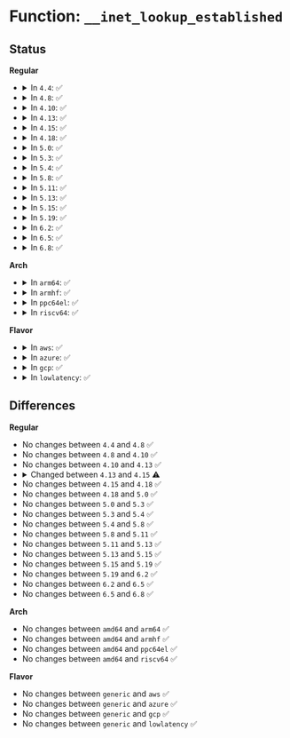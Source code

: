 # Function: <code>__inet_lookup_established</code>

## Status
<b>Regular</b>
<ul>
<li>
<details>
<summary>In <code>4.4</code>: ✅</summary>

```c
struct sock *__inet_lookup_established(struct net *net, struct inet_hashinfo *hashinfo, const __be32 saddr, const __be16 sport, const __be32 daddr, const u16 hnum, const int dif);
```

**Collision:** Unique Global

**Inline:** No

**Transformation:** False

**Instances:**

```
In net/ipv4/inet_hashtables.c (ffffffff81762860)
Location: net/ipv4/inet_hashtables.c:283
Inline: False
Direct callers:
  - net/ipv4/tcp_ipv4.c:tcp_v4_err
  - net/ipv4/tcp_ipv4.c:tcp_v4_early_demux
  - net/ipv4/tcp_ipv4.c:tcp_v4_rcv
```
**Symbols:**

```
ffffffff81762860-ffffffff81762982: __inet_lookup_established (STB_GLOBAL)
```
</details>
</li>
<li>
<details>
<summary>In <code>4.8</code>: ✅</summary>

```c
struct sock *__inet_lookup_established(struct net *net, struct inet_hashinfo *hashinfo, const __be32 saddr, const __be16 sport, const __be32 daddr, const u16 hnum, const int dif);
```

**Collision:** Unique Global

**Inline:** No

**Transformation:** False

**Instances:**

```
In net/ipv4/inet_hashtables.c (ffffffff817ce660)
Location: net/ipv4/inet_hashtables.c:268
Inline: False
Direct callers:
  - net/ipv4/tcp_ipv4.c:tcp_v4_rcv
  - net/ipv4/tcp_ipv4.c:tcp_v4_early_demux
  - net/ipv4/tcp_ipv4.c:tcp_v4_err
```
**Symbols:**

```
ffffffff817ce660-ffffffff817ce785: __inet_lookup_established (STB_GLOBAL)
```
</details>
</li>
<li>
<details>
<summary>In <code>4.10</code>: ✅</summary>

```c
struct sock *__inet_lookup_established(struct net *net, struct inet_hashinfo *hashinfo, const __be32 saddr, const __be16 sport, const __be32 daddr, const u16 hnum, const int dif);
```

**Collision:** Unique Global

**Inline:** No

**Transformation:** False

**Instances:**

```
In net/ipv4/inet_hashtables.c (ffffffff817fe470)
Location: net/ipv4/inet_hashtables.c:270
Inline: False
Direct callers:
  - net/ipv4/tcp_ipv4.c:tcp_v4_rcv
  - net/ipv4/tcp_ipv4.c:tcp_v4_early_demux
  - net/ipv4/tcp_ipv4.c:tcp_v4_err
```
**Symbols:**

```
ffffffff817fe470-ffffffff817fe595: __inet_lookup_established (STB_GLOBAL)
```
</details>
</li>
<li>
<details>
<summary>In <code>4.13</code>: ✅</summary>

```c
struct sock *__inet_lookup_established(struct net *net, struct inet_hashinfo *hashinfo, const __be32 saddr, const __be16 sport, const __be32 daddr, const u16 hnum, const int dif);
```

**Collision:** Unique Global

**Inline:** No

**Transformation:** False

**Instances:**

```
In net/ipv4/inet_hashtables.c (ffffffff8181e820)
Location: net/ipv4/inet_hashtables.c:267
Inline: False
Direct callers:
  - net/ipv4/tcp_ipv4.c:tcp_v4_rcv
  - net/ipv4/tcp_ipv4.c:tcp_v4_early_demux
  - net/ipv4/tcp_ipv4.c:tcp_v4_err
```
**Symbols:**

```
ffffffff8181e820-ffffffff8181e937: __inet_lookup_established (STB_GLOBAL)
```
</details>
</li>
<li>
<details>
<summary>In <code>4.15</code>: ✅</summary>

```c
struct sock *__inet_lookup_established(struct net *net, struct inet_hashinfo *hashinfo, const __be32 saddr, const __be16 sport, const __be32 daddr, const u16 hnum, const int dif, const int sdif);
```

**Collision:** Unique Global

**Inline:** No

**Transformation:** False

**Instances:**

```
In net/ipv4/inet_hashtables.c (ffffffff8189da00)
Location: net/ipv4/inet_hashtables.c:272
Inline: False
Direct callers:
  - net/ipv4/tcp_ipv4.c:tcp_v4_rcv
  - net/ipv4/tcp_ipv4.c:tcp_v4_early_demux
  - net/ipv4/tcp_ipv4.c:tcp_v4_err
```
**Symbols:**

```
ffffffff8189da00-ffffffff8189db86: __inet_lookup_established (STB_GLOBAL)
```
</details>
</li>
<li>
<details>
<summary>In <code>4.18</code>: ✅</summary>

```c
struct sock *__inet_lookup_established(struct net *net, struct inet_hashinfo *hashinfo, const __be32 saddr, const __be16 sport, const __be32 daddr, const u16 hnum, const int dif, const int sdif);
```

**Collision:** Unique Global

**Inline:** No

**Transformation:** False

**Instances:**

```
In net/ipv4/inet_hashtables.c (ffffffff818f1ba0)
Location: net/ipv4/inet_hashtables.c:386
Inline: False
Direct callers:
  - net/ipv4/tcp_ipv4.c:tcp_v4_rcv
  - net/ipv4/tcp_ipv4.c:tcp_v4_early_demux
  - net/ipv4/tcp_ipv4.c:tcp_v4_err
```
**Symbols:**

```
ffffffff818f1ba0-ffffffff818f1d34: __inet_lookup_established (STB_GLOBAL)
```
</details>
</li>
<li>
<details>
<summary>In <code>5.0</code>: ✅</summary>

```c
struct sock *__inet_lookup_established(struct net *net, struct inet_hashinfo *hashinfo, const __be32 saddr, const __be16 sport, const __be32 daddr, const u16 hnum, const int dif, const int sdif);
```

**Collision:** Unique Global

**Inline:** No

**Transformation:** False

**Instances:**

```
In net/ipv4/inet_hashtables.c (ffffffff8191f750)
Location: net/ipv4/inet_hashtables.c:350
Inline: False
Direct callers:
  - net/core/filter.c:sk_lookup
  - net/ipv4/tcp_ipv4.c:tcp_v4_rcv
  - net/ipv4/tcp_ipv4.c:tcp_v4_early_demux
  - net/ipv4/tcp_ipv4.c:tcp_v4_err
```
**Symbols:**

```
ffffffff8191f750-ffffffff8191f8cb: __inet_lookup_established (STB_GLOBAL)
```
</details>
</li>
<li>
<details>
<summary>In <code>5.3</code>: ✅</summary>

```c
struct sock *__inet_lookup_established(struct net *net, struct inet_hashinfo *hashinfo, const __be32 saddr, const __be16 sport, const __be32 daddr, const u16 hnum, const int dif, const int sdif);
```

**Collision:** Unique Global

**Inline:** No

**Transformation:** False

**Instances:**

```
In net/ipv4/inet_hashtables.c (ffffffff819820c0)
Location: net/ipv4/inet_hashtables.c:346
Inline: False
Direct callers:
  - net/core/filter.c:sk_lookup
  - net/ipv4/tcp_ipv4.c:tcp_v4_rcv
  - net/ipv4/tcp_ipv4.c:tcp_v4_early_demux
  - net/ipv4/tcp_ipv4.c:tcp_v4_err
```
**Symbols:**

```
ffffffff819820c0-ffffffff819821e3: __inet_lookup_established (STB_GLOBAL)
```
</details>
</li>
<li>
<details>
<summary>In <code>5.4</code>: ✅</summary>

```c
struct sock *__inet_lookup_established(struct net *net, struct inet_hashinfo *hashinfo, const __be32 saddr, const __be16 sport, const __be32 daddr, const u16 hnum, const int dif, const int sdif);
```

**Collision:** Unique Global

**Inline:** No

**Transformation:** False

**Instances:**

```
In net/ipv4/inet_hashtables.c (ffffffff819b8920)
Location: net/ipv4/inet_hashtables.c:346
Inline: False
Direct callers:
  - net/core/filter.c:sk_lookup
  - net/ipv4/tcp_ipv4.c:tcp_v4_rcv
  - net/ipv4/tcp_ipv4.c:tcp_v4_early_demux
  - net/ipv4/tcp_ipv4.c:tcp_v4_err
```
**Symbols:**

```
ffffffff819b8920-ffffffff819b8a43: __inet_lookup_established (STB_GLOBAL)
```
</details>
</li>
<li>
<details>
<summary>In <code>5.8</code>: ✅</summary>

```c
struct sock *__inet_lookup_established(struct net *net, struct inet_hashinfo *hashinfo, const __be32 saddr, const __be16 sport, const __be32 daddr, const u16 hnum, const int dif, const int sdif);
```

**Collision:** Unique Global

**Inline:** No

**Transformation:** False

**Instances:**

```
In net/ipv4/inet_hashtables.c (ffffffff81aa3280)
Location: net/ipv4/inet_hashtables.c:347
Inline: False
Direct callers:
  - net/core/filter.c:sk_lookup
  - net/ipv4/tcp_ipv4.c:tcp_v4_rcv
  - net/ipv4/tcp_ipv4.c:tcp_v4_early_demux
  - net/ipv4/tcp_ipv4.c:tcp_v4_err
```
**Symbols:**

```
ffffffff81aa3280-ffffffff81aa33c7: __inet_lookup_established (STB_GLOBAL)
```
</details>
</li>
<li>
<details>
<summary>In <code>5.11</code>: ✅</summary>

```c
struct sock *__inet_lookup_established(struct net *net, struct inet_hashinfo *hashinfo, const __be32 saddr, const __be16 sport, const __be32 daddr, const u16 hnum, const int dif, const int sdif);
```

**Collision:** Unique Global

**Inline:** No

**Transformation:** False

**Instances:**

```
In net/ipv4/inet_hashtables.c (ffffffff81aad7b0)
Location: net/ipv4/inet_hashtables.c:390
Inline: False
Direct callers:
  - net/core/filter.c:sk_lookup
  - net/ipv4/tcp_ipv4.c:tcp_v4_rcv
  - net/ipv4/tcp_ipv4.c:tcp_v4_early_demux
  - net/ipv4/tcp_ipv4.c:tcp_v4_err
```
**Symbols:**

```
ffffffff81aad7b0-ffffffff81aad8f7: __inet_lookup_established (STB_GLOBAL)
```
</details>
</li>
<li>
<details>
<summary>In <code>5.13</code>: ✅</summary>

```c
struct sock *__inet_lookup_established(struct net *net, struct inet_hashinfo *hashinfo, const __be32 saddr, const __be16 sport, const __be32 daddr, const u16 hnum, const int dif, const int sdif);
```

**Collision:** Unique Global

**Inline:** No

**Transformation:** False

**Instances:**

```
In net/ipv4/inet_hashtables.c (ffffffff81a98880)
Location: net/ipv4/inet_hashtables.c:390
Inline: False
Direct callers:
  - net/core/filter.c:sk_lookup
  - net/ipv4/tcp_ipv4.c:tcp_v4_rcv
  - net/ipv4/tcp_ipv4.c:tcp_v4_early_demux
  - net/ipv4/tcp_ipv4.c:tcp_v4_err
```
**Symbols:**

```
ffffffff81a98880-ffffffff81a989b4: __inet_lookup_established (STB_GLOBAL)
```
</details>
</li>
<li>
<details>
<summary>In <code>5.15</code>: ✅</summary>

```c
struct sock *__inet_lookup_established(struct net *net, struct inet_hashinfo *hashinfo, const __be32 saddr, const __be16 sport, const __be32 daddr, const u16 hnum, const int dif, const int sdif);
```

**Collision:** Unique Global

**Inline:** No

**Transformation:** False

**Instances:**

```
In net/ipv4/inet_hashtables.c (ffffffff81b53d60)
Location: net/ipv4/inet_hashtables.c:392
Inline: False
Direct callers:
  - net/core/filter.c:sk_lookup
  - net/ipv4/tcp_ipv4.c:tcp_v4_rcv
  - net/ipv4/tcp_ipv4.c:tcp_v4_early_demux
  - net/ipv4/tcp_ipv4.c:tcp_v4_err
```
**Symbols:**

```
ffffffff81b53d60-ffffffff81b53e94: __inet_lookup_established (STB_GLOBAL)
```
</details>
</li>
<li>
<details>
<summary>In <code>5.19</code>: ✅</summary>

```c
struct sock *__inet_lookup_established(struct net *net, struct inet_hashinfo *hashinfo, const __be32 saddr, const __be16 sport, const __be32 daddr, const u16 hnum, const int dif, const int sdif);
```

**Collision:** Unique Global

**Inline:** No

**Transformation:** False

**Instances:**

```
In net/ipv4/inet_hashtables.c (ffffffff81ce1930)
Location: net/ipv4/inet_hashtables.c:355
Inline: False
Direct callers:
  - net/core/filter.c:sk_lookup
  - net/ipv4/tcp_ipv4.c:tcp_v4_rcv
  - net/ipv4/tcp_ipv4.c:tcp_v4_early_demux
  - net/ipv4/tcp_ipv4.c:tcp_v4_err
```
**Symbols:**

```
ffffffff81ce1930-ffffffff81ce1ae1: __inet_lookup_established (STB_GLOBAL)
```
</details>
</li>
<li>
<details>
<summary>In <code>6.2</code>: ✅</summary>

```c
struct sock *__inet_lookup_established(struct net *net, struct inet_hashinfo *hashinfo, const __be32 saddr, const __be16 sport, const __be32 daddr, const u16 hnum, const int dif, const int sdif);
```

**Collision:** Unique Global

**Inline:** No

**Transformation:** False

**Instances:**

```
In net/ipv4/inet_hashtables.c (ffffffff81ea2af0)
Location: net/ipv4/inet_hashtables.c:471
Inline: False
Direct callers:
  - net/core/filter.c:sk_lookup
  - net/ipv4/tcp_ipv4.c:tcp_v4_rcv
  - net/ipv4/tcp_ipv4.c:tcp_v4_early_demux
  - net/ipv4/tcp_ipv4.c:tcp_v4_err
```
**Symbols:**

```
ffffffff81ea2af0-ffffffff81ea2ca1: __inet_lookup_established (STB_GLOBAL)
```
</details>
</li>
<li>
<details>
<summary>In <code>6.5</code>: ✅</summary>

```c
struct sock *__inet_lookup_established(struct net *net, struct inet_hashinfo *hashinfo, const __be32 saddr, const __be16 sport, const __be32 daddr, const u16 hnum, const int dif, const int sdif);
```

**Collision:** Unique Global

**Inline:** No

**Transformation:** False

**Instances:**

```
In net/ipv4/inet_hashtables.c (ffffffff81f01310)
Location: net/ipv4/inet_hashtables.c:471
Inline: False
Direct callers:
  - net/core/filter.c:sk_lookup
  - net/ipv4/tcp_ipv4.c:tcp_v4_rcv
  - net/ipv4/tcp_ipv4.c:tcp_v4_early_demux
  - net/ipv4/tcp_ipv4.c:tcp_v4_err
```
**Symbols:**

```
ffffffff81f01310-ffffffff81f014bd: __inet_lookup_established (STB_GLOBAL)
```
</details>
</li>
<li>
<details>
<summary>In <code>6.8</code>: ✅</summary>

```c
struct sock *__inet_lookup_established(struct net *net, struct inet_hashinfo *hashinfo, const __be32 saddr, const __be16 sport, const __be32 daddr, const u16 hnum, const int dif, const int sdif);
```

**Collision:** Unique Global

**Inline:** No

**Transformation:** False

**Instances:**

```
In net/ipv4/inet_hashtables.c (ffffffff81fc5660)
Location: net/ipv4/inet_hashtables.c:492
Inline: False
Direct callers:
  - net/core/filter.c:sk_lookup
  - net/ipv4/tcp_ipv4.c:tcp_v4_early_demux
  - net/ipv4/tcp_ipv4.c:tcp_v4_err
  - net/ipv4/tcp_ipv4.c:__inet_lookup_skb
```
**Symbols:**

```
ffffffff81fc5660-ffffffff81fc580d: __inet_lookup_established (STB_GLOBAL)
```
</details>
</li>
</ul>
<b>Arch</b>
<ul>
<li>
<details>
<summary>In <code>arm64</code>: ✅</summary>

```c
struct sock *__inet_lookup_established(struct net *net, struct inet_hashinfo *hashinfo, const __be32 saddr, const __be16 sport, const __be32 daddr, const u16 hnum, const int dif, const int sdif);
```

**Collision:** Unique Global

**Inline:** No

**Transformation:** False

**Instances:**

```
In net/ipv4/inet_hashtables.c (ffff800010c69da8)
Location: net/ipv4/inet_hashtables.c:346
Inline: False
Direct callers:
  - net/core/filter.c:sk_lookup
  - net/ipv4/tcp_ipv4.c:tcp_v4_rcv
  - net/ipv4/tcp_ipv4.c:tcp_v4_early_demux
  - net/ipv4/tcp_ipv4.c:tcp_v4_err
```
**Symbols:**

```
ffff800010c69da8-ffff800010c69f18: __inet_lookup_established (STB_GLOBAL)
```
</details>
</li>
<li>
<details>
<summary>In <code>armhf</code>: ✅</summary>

```c
struct sock *__inet_lookup_established(struct net *net, struct inet_hashinfo *hashinfo, const __be32 saddr, const __be16 sport, const __be32 daddr, const u16 hnum, const int dif, const int sdif);
```

**Collision:** Unique Global

**Inline:** No

**Transformation:** False

**Instances:**

```
In net/ipv4/inet_hashtables.c (c0d7904c)
Location: net/ipv4/inet_hashtables.c:346
Inline: False
Direct callers:
  - net/core/filter.c:sk_lookup
  - net/ipv4/tcp_ipv4.c:tcp_v4_rcv
  - net/ipv4/tcp_ipv4.c:tcp_v4_early_demux
  - net/ipv4/tcp_ipv4.c:tcp_v4_err
```
**Symbols:**

```
c0d7904c-c0d791bc: __inet_lookup_established (STB_GLOBAL)
```
</details>
</li>
<li>
<details>
<summary>In <code>ppc64el</code>: ✅</summary>

```c
struct sock *__inet_lookup_established(struct net *net, struct inet_hashinfo *hashinfo, const __be32 saddr, const __be16 sport, const __be32 daddr, const u16 hnum, const int dif, const int sdif);
```

**Collision:** Unique Global

**Inline:** No

**Transformation:** False

**Instances:**

```
In net/ipv4/inet_hashtables.c (c000000000d6ee30)
Location: net/ipv4/inet_hashtables.c:346
Inline: False
Direct callers:
  - net/core/filter.c:sk_lookup
  - net/ipv4/tcp_ipv4.c:tcp_v4_rcv
  - net/ipv4/tcp_ipv4.c:tcp_v4_early_demux
  - net/ipv4/tcp_ipv4.c:tcp_v4_err
```
**Symbols:**

```
c000000000d6ee30-c000000000d6f048: __inet_lookup_established (STB_GLOBAL)
```
</details>
</li>
<li>
<details>
<summary>In <code>riscv64</code>: ✅</summary>

```c
struct sock *__inet_lookup_established(struct net *net, struct inet_hashinfo *hashinfo, const __be32 saddr, const __be16 sport, const __be32 daddr, const u16 hnum, const int dif, const int sdif);
```

**Collision:** Unique Global

**Inline:** No

**Transformation:** False

**Instances:**

```
In net/ipv4/inet_hashtables.c (ffffffe0007cfb74)
Location: net/ipv4/inet_hashtables.c:346
Inline: False
Direct callers:
  - net/core/filter.c:sk_lookup
  - net/ipv4/tcp_ipv4.c:tcp_v4_rcv
  - net/ipv4/tcp_ipv4.c:tcp_v4_early_demux
  - net/ipv4/tcp_ipv4.c:tcp_v4_err
```
**Symbols:**

```
ffffffe0007cfb74-ffffffe0007cfcac: __inet_lookup_established (STB_GLOBAL)
```
</details>
</li>
</ul>
<b>Flavor</b>
<ul>
<li>
<details>
<summary>In <code>aws</code>: ✅</summary>

```c
struct sock *__inet_lookup_established(struct net *net, struct inet_hashinfo *hashinfo, const __be32 saddr, const __be16 sport, const __be32 daddr, const u16 hnum, const int dif, const int sdif);
```

**Collision:** Unique Global

**Inline:** No

**Transformation:** False

**Instances:**

```
In net/ipv4/inet_hashtables.c (ffffffff81958790)
Location: net/ipv4/inet_hashtables.c:346
Inline: False
Direct callers:
  - net/core/filter.c:sk_lookup
  - net/ipv4/tcp_ipv4.c:tcp_v4_rcv
  - net/ipv4/tcp_ipv4.c:tcp_v4_early_demux
  - net/ipv4/tcp_ipv4.c:tcp_v4_err
```
**Symbols:**

```
ffffffff81958790-ffffffff819588b3: __inet_lookup_established (STB_GLOBAL)
```
</details>
</li>
<li>
<details>
<summary>In <code>azure</code>: ✅</summary>

```c
struct sock *__inet_lookup_established(struct net *net, struct inet_hashinfo *hashinfo, const __be32 saddr, const __be16 sport, const __be32 daddr, const u16 hnum, const int dif, const int sdif);
```

**Collision:** Unique Global

**Inline:** No

**Transformation:** False

**Instances:**

```
In net/ipv4/inet_hashtables.c (ffffffff81912280)
Location: net/ipv4/inet_hashtables.c:346
Inline: False
Direct callers:
  - net/core/filter.c:sk_lookup
  - net/ipv4/tcp_ipv4.c:tcp_v4_rcv
  - net/ipv4/tcp_ipv4.c:tcp_v4_early_demux
  - net/ipv4/tcp_ipv4.c:tcp_v4_err
```
**Symbols:**

```
ffffffff81912280-ffffffff819123a3: __inet_lookup_established (STB_GLOBAL)
```
</details>
</li>
<li>
<details>
<summary>In <code>gcp</code>: ✅</summary>

```c
struct sock *__inet_lookup_established(struct net *net, struct inet_hashinfo *hashinfo, const __be32 saddr, const __be16 sport, const __be32 daddr, const u16 hnum, const int dif, const int sdif);
```

**Collision:** Unique Global

**Inline:** No

**Transformation:** False

**Instances:**

```
In net/ipv4/inet_hashtables.c (ffffffff819c2f60)
Location: net/ipv4/inet_hashtables.c:346
Inline: False
Direct callers:
  - net/core/filter.c:sk_lookup
  - net/ipv4/tcp_ipv4.c:tcp_v4_rcv
  - net/ipv4/tcp_ipv4.c:tcp_v4_early_demux
  - net/ipv4/tcp_ipv4.c:tcp_v4_err
```
**Symbols:**

```
ffffffff819c2f60-ffffffff819c3083: __inet_lookup_established (STB_GLOBAL)
```
</details>
</li>
<li>
<details>
<summary>In <code>lowlatency</code>: ✅</summary>

```c
struct sock *__inet_lookup_established(struct net *net, struct inet_hashinfo *hashinfo, const __be32 saddr, const __be16 sport, const __be32 daddr, const u16 hnum, const int dif, const int sdif);
```

**Collision:** Unique Global

**Inline:** No

**Transformation:** False

**Instances:**

```
In net/ipv4/inet_hashtables.c (ffffffff819cca30)
Location: net/ipv4/inet_hashtables.c:346
Inline: False
Direct callers:
  - net/core/filter.c:sk_lookup
  - net/ipv4/tcp_ipv4.c:tcp_v4_rcv
  - net/ipv4/tcp_ipv4.c:tcp_v4_early_demux
  - net/ipv4/tcp_ipv4.c:tcp_v4_err
```
**Symbols:**

```
ffffffff819cca30-ffffffff819ccb53: __inet_lookup_established (STB_GLOBAL)
```
</details>
</li>
</ul>

## Differences
<b>Regular</b>
<ul>
<li>
No changes between <code>4.4</code> and <code>4.8</code> ✅
</li>
<li>
No changes between <code>4.8</code> and <code>4.10</code> ✅
</li>
<li>
No changes between <code>4.10</code> and <code>4.13</code> ✅
</li>
<li>
<details>
<summary>Changed between <code>4.13</code> and <code>4.15</code> ⚠️</summary>
<ul>
<li>
<b>Param added. </b>
<code>const int sdif</code>
</li>
</ul>
</details>
</li>
<li>
No changes between <code>4.15</code> and <code>4.18</code> ✅
</li>
<li>
No changes between <code>4.18</code> and <code>5.0</code> ✅
</li>
<li>
No changes between <code>5.0</code> and <code>5.3</code> ✅
</li>
<li>
No changes between <code>5.3</code> and <code>5.4</code> ✅
</li>
<li>
No changes between <code>5.4</code> and <code>5.8</code> ✅
</li>
<li>
No changes between <code>5.8</code> and <code>5.11</code> ✅
</li>
<li>
No changes between <code>5.11</code> and <code>5.13</code> ✅
</li>
<li>
No changes between <code>5.13</code> and <code>5.15</code> ✅
</li>
<li>
No changes between <code>5.15</code> and <code>5.19</code> ✅
</li>
<li>
No changes between <code>5.19</code> and <code>6.2</code> ✅
</li>
<li>
No changes between <code>6.2</code> and <code>6.5</code> ✅
</li>
<li>
No changes between <code>6.5</code> and <code>6.8</code> ✅
</li>
</ul>
<b>Arch</b>
<ul>
<li>
No changes between <code>amd64</code> and <code>arm64</code> ✅
</li>
<li>
No changes between <code>amd64</code> and <code>armhf</code> ✅
</li>
<li>
No changes between <code>amd64</code> and <code>ppc64el</code> ✅
</li>
<li>
No changes between <code>amd64</code> and <code>riscv64</code> ✅
</li>
</ul>
<b>Flavor</b>
<ul>
<li>
No changes between <code>generic</code> and <code>aws</code> ✅
</li>
<li>
No changes between <code>generic</code> and <code>azure</code> ✅
</li>
<li>
No changes between <code>generic</code> and <code>gcp</code> ✅
</li>
<li>
No changes between <code>generic</code> and <code>lowlatency</code> ✅
</li>
</ul>
